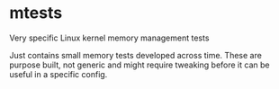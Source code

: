 # mtests
Very specific Linux kernel memory management tests

Just contains small memory tests developed across time.
These are purpose built, not generic and might require
tweaking before it can be useful in a specific config.
